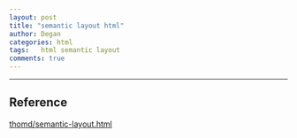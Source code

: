 ```yaml
---
layout: post
title: "semantic layout html"
author: Degan
categories: html
tags:	html semantic layout 
comments: true
---
```


<script src="https://gist.github.com/thomd/9220049.js"></script>

---

## Reference

[thomd/semantic-layout.html](https://gist.github.com/thomd/9220049)
